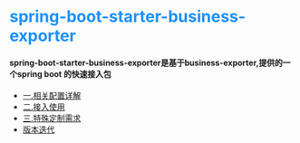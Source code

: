 # <font color="#1E90FF">spring-boot-starter-business-exporter</font>
#### spring-boot-starter-business-exporter是基于business-exporter,提供的一个spring boot 的快速接入包

* [一.相关配置详解](document/config.md)
* [二.接入使用](document/quickStart.md)
* [三.特殊定制需求](document/special.md)
* [版本迭代](document/changlog.md)
